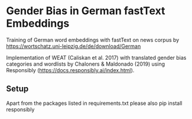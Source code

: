 # Gender Bias in German fastText Embeddings

Training of German word embeddings with fastText on news corpus by https://wortschatz.uni-leipzig.de/de/download/German

Implementation of WEAT (Caliskan et al. 2017) with translated gender bias categories and wordlists by Chaloners & Maldonado (2019) using Responsibly (https://docs.responsibly.ai/index.html).

## Setup

Apart from the packages listed in requirements.txt please also pip install responsibly